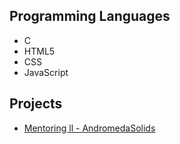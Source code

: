 ## Programming Languages
   * C
   * HTML5
   * CSS
   * JavaScript
   
## Projects

  * [Mentoring ll - AndromedaSolids](https://github.com/gabgarciacode/AndromedaSolids)

